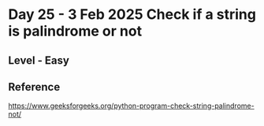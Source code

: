 # Day 25 - 3 Feb 2025 Check if a string is palindrome or not 
## Level - Easy
## Reference 
https://www.geeksforgeeks.org/python-program-check-string-palindrome-not/
